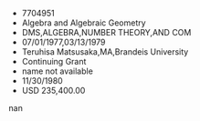 
* 7704951
* Algebra and Algebraic Geometry
* DMS,ALGEBRA,NUMBER THEORY,AND COM
* 07/01/1977,03/13/1979
* Teruhisa Matsusaka,MA,Brandeis University
* Continuing Grant
*   name not available
* 11/30/1980
* USD 235,400.00

nan

